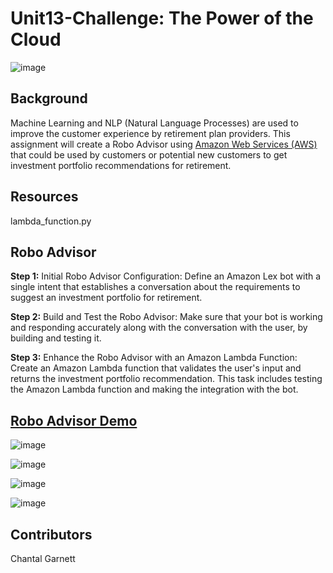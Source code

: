 # Unit13-Challenge: The Power of the Cloud

![image](https://user-images.githubusercontent.com/99493522/172058360-003b09b0-e537-40ed-9d06-bbedac8e0209.png)


## Background

Machine Learning and NLP (Natural Language Processes) are used to improve the customer experience by retirement plan providers. This assignment will create a Robo Advisor using [Amazon Web Services (AWS)](https://aws.amazon.com/) that could be used by customers or potential new customers to get investment portfolio recommendations for retirement. 

## Resources
lambda_function.py

## Robo Advisor
**Step 1:** Initial Robo Advisor Configuration: Define an Amazon Lex bot with a single intent that establishes a conversation about the requirements to suggest an investment portfolio for retirement.


**Step 2:** Build and Test the Robo Advisor: Make sure that your bot is working and responding accurately along with the conversation with the user, by building and testing it.


**Step 3:** Enhance the Robo Advisor with an Amazon Lambda Function: Create an Amazon Lambda function that validates the user's input and returns the investment portfolio recommendation. This task includes testing the Amazon Lambda function and making the integration with the bot.

## [Robo Advisor Demo](https://www.loom.com/share/d53beca0d4584d01a680537e54b9b0b3)

![image](https://user-images.githubusercontent.com/99493522/172058616-ba3bfc05-6af6-4748-9c39-29eece08796c.png)

![image](https://user-images.githubusercontent.com/99493522/172058634-5f8ce417-1c0e-4a0f-b6f7-01941d63671a.png)

![image](https://user-images.githubusercontent.com/99493522/172058665-8411273b-8f62-4b20-bbd2-3b2e93a71545.png)

![image](https://user-images.githubusercontent.com/99493522/172058687-372ffc0b-be60-427d-994e-8788cc4c180a.png)


## Contributors
Chantal Garnett 

